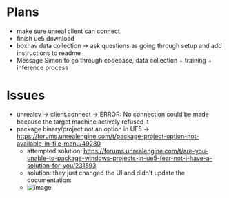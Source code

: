 # Plans
* make sure unreal client can connect
* finish ue5 download
* boxnav data collection -> ask questions as going through setup and add instructions to readme
* Message Simon to go through codebase, data collection + training + inference process

# Issues
* unrealcv -> client.connect -> ERROR: No connection could be made because the target machine actively refused it
* package binary/project not an option in UE5 -> https://forums.unrealengine.com/t/package-project-option-not-available-in-file-menu/49280
  * attempted solution: https://forums.unrealengine.com/t/are-you-unable-to-package-windows-projects-in-ue5-fear-not-i-have-a-solution-for-you/231593
  * solution: they just changed the UI and didn't update the documentation:
  * ![image](https://user-images.githubusercontent.com/70297740/222587602-2cadd82d-2373-46c7-b0cd-dcda98f321a6.png)



